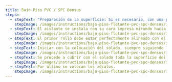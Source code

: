 ```yaml
---
title: Bajo Piso PVC / SPC Densus
steps:
  - stepText: "Preparación de la superficie: Si es necesario, con una pequeña espátula, raspar y quitar irregularidades de mezcla que hayan caído sobre el contrapiso."
    stepImage: /images/instructions/bajo-piso-flotante-pvc-spc-densus/isolant-aislantes-linea-pisos-bajo-piso-flotante-pvc-spc-densus-paso-a-paso-colocacion-paso-1.jpg
  - stepText: El aislante se instala con su cara impresa mirando hacia arriba. Una vez que tenemos una superficie plana y libre de suciedad, desplegamos el primer rollo del producto de muro a muro, sin dejar demasías. No es necesario pegarlo al piso.
    stepImage: /images/instructions/bajo-piso-flotante-pvc-spc-densus/isolant-aislantes-linea-pisos-bajo-piso-flotante-pvc-spc-densus-paso-a-paso-colocacion-paso-2.jpg
  - stepText: El primer rollo debe estar perfectamente alineado con el muro y sucesivamente los demás rollos se alinean con el primero. Si fuera necesario, se puede utilizar una cinta de papel para unir los mismos y alinearlos a tope.
    stepImage: /images/instructions/bajo-piso-flotante-pvc-spc-densus/isolant-aislantes-linea-pisos-bajo-piso-flotante-pvc-spc-densus-paso-a-paso-colocacion-paso-3.jpg
  - stepText: Iniciar con la colocación del solado, siempre siguiendo las recomendaciones del fabricante. Dejar un espacio mínimo entre el solado y la pared para la colocación de zócalos.
    stepImage: /images/instructions/bajo-piso-flotante-pvc-spc-densus/isolant-aislantes-linea-pisos-bajo-piso-flotante-pvc-spc-densus-paso-a-paso-colocacion-paso-4.jpg
  - stepText: Se procede a cubrir con el solado toda la superficie del piso, realizando los cortes necesarios al finalizar. Evalúe previamente donde le conviene dejar aquellas placas que deberán ser cortadas.
    stepImage: /images/instructions/bajo-piso-flotante-pvc-spc-densus/isolant-aislantes-linea-pisos-bajo-piso-flotante-pvc-spc-densus-paso-a-paso-colocacion-paso-5.jpg
  - stepText: Por último se colocan los zócalos.
    stepImage: /images/instructions/bajo-piso-flotante-pvc-spc-densus/isolant-aislantes-linea-pisos-bajo-piso-flotante-pvc-spc-densus-paso-a-paso-colocacion-paso-6.jpg
---
```

